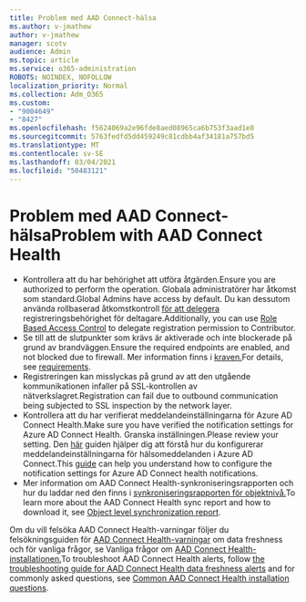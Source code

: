 ```yaml
---
title: Problem med AAD Connect-hälsa
ms.author: v-jmathew
author: v-jmathew
manager: scotv
audience: Admin
ms.topic: article
ms.service: o365-administration
ROBOTS: NOINDEX, NOFOLLOW
localization_priority: Normal
ms.collection: Adm_O365
ms.custom:
- "9004649"
- "8427"
ms.openlocfilehash: f5624069a2e96fde8aed08965ca6b753f3aad1e8
ms.sourcegitcommit: 5763fedfd5dd459249c81cdbb4af34181a757bd5
ms.translationtype: MT
ms.contentlocale: sv-SE
ms.lasthandoff: 03/04/2021
ms.locfileid: "50483121"
---
```

# <a name="problem-with-aad-connect-health"></a><span data-ttu-id="6d489-102">Problem med AAD Connect-hälsa</span><span class="sxs-lookup"><span data-stu-id="6d489-102">Problem with AAD Connect Health</span></span>

- <span data-ttu-id="6d489-103">Kontrollera att du har behörighet att utföra åtgärden.</span><span class="sxs-lookup"><span data-stu-id="6d489-103">Ensure you are authorized to perform the operation.</span></span> <span data-ttu-id="6d489-104">Globala administratörer har åtkomst som standard.</span><span class="sxs-lookup"><span data-stu-id="6d489-104">Global Admins have access by default.</span></span> <span data-ttu-id="6d489-105">Du kan dessutom använda rollbaserad åtkomstkontroll [för att delegera](https://docs.microsoft.com/azure/active-directory/connect-health/active-directory-aadconnect-health-operations) registreringsbehörighet för deltagare.</span><span class="sxs-lookup"><span data-stu-id="6d489-105">Additionally, you can use [Role Based Access Control](https://docs.microsoft.com/azure/active-directory/connect-health/active-directory-aadconnect-health-operations) to delegate registration permission to Contributor.</span></span>
- <span data-ttu-id="6d489-106">Se till att de slutpunkter som krävs är aktiverade och inte blockerade på grund av brandväggen.</span><span class="sxs-lookup"><span data-stu-id="6d489-106">Ensure the required endpoints are enabled, and not blocked due to firewall.</span></span> <span data-ttu-id="6d489-107">Mer information finns i [kraven.](https://docs.microsoft.com/azure/active-directory/hybrid/how-to-connect-health-agent-install)</span><span class="sxs-lookup"><span data-stu-id="6d489-107">For details, see [requirements](https://docs.microsoft.com/azure/active-directory/hybrid/how-to-connect-health-agent-install).</span></span>
- <span data-ttu-id="6d489-108">Registreringen kan misslyckas på grund av att den utgående kommunikationen infaller på SSL-kontrollen av nätverkslagret.</span><span class="sxs-lookup"><span data-stu-id="6d489-108">Registration can fail due to outbound communication being subjected to SSL inspection by the network layer.</span></span>
- <span data-ttu-id="6d489-109">Kontrollera att du har verifierat meddelandeinställningarna för Azure AD Connect Health.</span><span class="sxs-lookup"><span data-stu-id="6d489-109">Make sure you have verified the notification settings for Azure AD Connect Health.</span></span> <span data-ttu-id="6d489-110">Granska inställningen.</span><span class="sxs-lookup"><span data-stu-id="6d489-110">Please review your setting.</span></span> <span data-ttu-id="6d489-111">Den [här](https://docs.microsoft.com/azure/active-directory/hybrid/how-to-connect-health-operations) guiden hjälper dig att förstå hur du konfigurerar meddelandeinställningarna för hälsomeddelanden i Azure AD Connect.</span><span class="sxs-lookup"><span data-stu-id="6d489-111">This [guide](https://docs.microsoft.com/azure/active-directory/hybrid/how-to-connect-health-operations) can help you understand how to configure the notification settings for Azure AD Connect health notifications.</span></span>
- <span data-ttu-id="6d489-112">Mer information om AAD Connect Health-synkroniseringsrapporten och hur du laddar ned den finns i [synkroniseringsrapporten för objektnivå.](https://docs.microsoft.com/azure/active-directory/hybrid/how-to-connect-health-sync)</span><span class="sxs-lookup"><span data-stu-id="6d489-112">To learn more about the AAD Connect Health sync report and how to download it, see [Object level synchronization report](https://docs.microsoft.com/azure/active-directory/hybrid/how-to-connect-health-sync).</span></span>

<span data-ttu-id="6d489-113">Om du vill felsöka AAD Connect Health-varningar följer du felsökningsguiden för [AAD Connect Health-varningar](https://docs.microsoft.com/azure/active-directory/hybrid/how-to-connect-health-data-freshness) om data freshness och för vanliga frågor, se Vanliga frågor om [AAD Connect Health-installationen.](https://docs.microsoft.com/azure/active-directory/hybrid/reference-connect-health-faq)</span><span class="sxs-lookup"><span data-stu-id="6d489-113">To troubleshoot AAD Connect Health alerts, follow [the troubleshooting guide for AAD Connect Health data freshness alerts](https://docs.microsoft.com/azure/active-directory/hybrid/how-to-connect-health-data-freshness) and for commonly asked questions, see [Common AAD Connect Health installation questions](https://docs.microsoft.com/azure/active-directory/hybrid/reference-connect-health-faq).</span></span>
